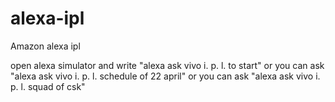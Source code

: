 # alexa-ipl
Amazon alexa ipl


open alexa simulator 
and write "alexa ask vivo i. p. l. to start"
or you can ask "alexa ask vivo i. p. l. schedule of 22 april"
or you can ask "alexa ask vivo i. p. l. squad of csk"

